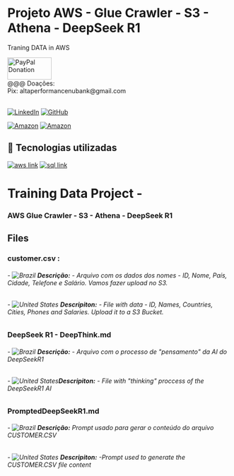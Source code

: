 # Projeto AWS - Glue Crawler - S3 - Athena - DeepSeek R1
Traning DATA in AWS

<div>
   <a href="https://www.paypal.com/donate/?business=C5ZXDE6A7M28E&no_recurring=0&item_name=Donation+for+Owner+of+this+PayPal+Account&currency_code=BRL" target="_blank">
       <img src="https://www.paypalobjects.com/paypal-ui/logos/svg/paypal-color.svg" alt="PayPal Donation" width="100" height="50">
   </a><br>
   @@@ Doações:<br>Pix: altaperformancenubank@gmail.com<br>
</div>
<br>

[![LinkedIn](https://img.shields.io/badge/LinkedIn-0077B5?style=for-the-badge&logo=linkedin&logoColor=white)](https://www.linkedin.com/in/f%C3%A1bio-samuel-dos-santos-canedo-2708b533/)
[![GitHub](https://img.shields.io/badge/GitHub-100000?style=for-the-badge&logo=github&logoColor=white)](https://github.com/Acheroniano)

[![Amazon](https://img.shields.io/badge/Amazon%20Mais%20Vendidos-39E09B?style=social&logo=amazon&logoColor=39E09B)](https://amzn.to/3SYdXzY)
[![Amazon](https://img.shields.io/badge/Amazon%20Ofertas-39E09B?style=social&logo=amazon&logoColor=39E09B)](https://amzn.to/3XbudAb)

<h2> 🤖 Tecnologias utilizadas</h2>

<div>
  <a href="https://www.w3schools.com/aws" target="_new"><img src="https://img.shields.io/badge/aws-239120?style=for-the-badge&logo=aws&logoColor=white" alt="aws link"></a>
  <a href="https://www.w3schools.com/sql" target="_new"><img src="https://img.shields.io/badge/sql-239120?style=for-the-badge&logo=sql&logoColor=white" alt="sql link"></a>
  <!-- <a href="https://www.w3schools.com/js" target="_new"><img src="https://img.shields.io/badge/JavaScript-F7DF1E?style=for-the-badge&logo=javascript&logoColor=blue" alt="html link"></a>
-->
</div>

# Training Data Project - 
### AWS Glue Crawler - S3 - Athena - DeepSeek R1

## Files

### **customer.csv :**
###### - ![Brazil](https://github.com/Acheroniano/flag-icon/blob/master/png/16/country-4x3/br.png "Brazil") **Descrição:** - Arquivo com os dados dos nomes - ID, Nome, País, Cidade, Telefone e Salário. Vamos fazer upload no S3.
###### - ![United States](https://github.com/Acheroniano/flag-icon/blob/master/png/16/country-4x3/us.png "United States") **Descripiton:** - File with data - ID, Names, Countries, Cities, Phones and Salaries. Upload it to a S3 Bucket.


### **DeepSeek R1 - DeepThink.md**
###### - ![Brazil](https://github.com/Acheroniano/flag-icon/blob/master/png/16/country-4x3/br.png "Brazil") **Descrição:** - Arquivo com o processo de "pensamento" da AI do DeepSeekR1
###### - ![United States](https://github.com/Acheroniano/flag-icon/blob/master/png/16/country-4x3/us.png "United States")**Descripiton:** - File with "thinking" proccess of the DeepSeekR1 AI

### **PromptedDeepSeekR1.md**
###### - ![Brazil](https://github.com/Acheroniano/flag-icon/blob/master/png/16/country-4x3/br.png "Brazil") **Descrição:** Prompt usado para gerar o conteúdo do arquivo CUSTOMER.CSV
###### - ![United States](https://github.com/Acheroniano/flag-icon/blob/master/png/16/country-4x3/us.png "United States") **Descripiton:** -Prompt used to generate the CUSTOMER.CSV file content



